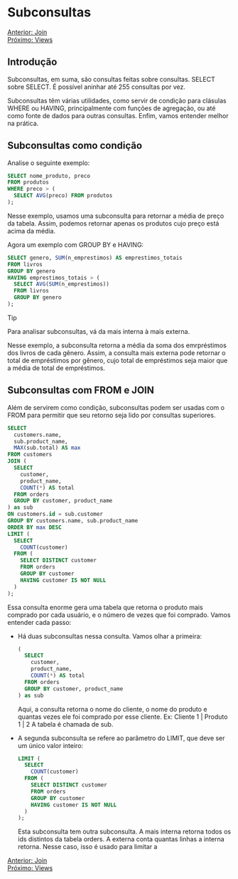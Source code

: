 # Subconsultas

[Anterior: Join](Join.md)
<br>
[Próximo: Views](Views.md)

## Introdução

Subconsultas, em suma, são consultas feitas sobre consultas. SELECT sobre SELECT. É possível aninhar até 255 consultas por vez.

Subconsultas têm várias utilidades, como servir de condição para clásulas WHERE ou HAVING, principalmente com funções de agregação, ou até como fonte de dados para outras consultas. Enfim, vamos entender melhor na prática.

## Subconsultas como condição

Analise o seguinte exemplo:

```sql
SELECT nome_produto, preco
FROM produtos
WHERE preco > (
  SELECT AVG(preco) FROM produtos
);
```

Nesse exemplo, usamos uma subconsulta para retornar a média de preço da tabela. Assim, podemos retornar apenas os produtos cujo preço está acima da média.

Agora um exemplo com GROUP BY e HAVING:

```sql
SELECT genero, SUM(n_emprestimos) AS emprestimos_totais
FROM livros
GROUP BY genero
HAVING emprestimos_totais > (
  SELECT AVG(SUM(n_emprestimos))
  FROM livros
  GROUP BY genero
);
```

> [!TIP]
> Para analisar subconsultas, vá da mais interna à mais externa.

Nesse exemplo, a subconsulta retorna a média da soma dos emrpréstimos dos livros de cada gênero. Assim, a consulta mais externa pode retornar o total de empréstimos por gênero, cujo total de empréstimos seja maior que a média de total de empréstimos.

## Subconsultas com FROM e JOIN

Além de servirem como condição, subconsultas podem ser usadas com o FROM para permitir que seu retorno seja lido por consultas superiores.

```sql
SELECT
  customers.name,
  sub.product_name,
  MAX(sub.total) AS max 
FROM customers 
JOIN (
  SELECT
    customer,
    product_name,
    COUNT(*) AS total
  FROM orders
  GROUP BY customer, product_name
) as sub 
ON customers.id = sub.customer 
GROUP BY customers.name, sub.product_name 
ORDER BY max DESC 
LIMIT (
  SELECT
    COUNT(customer)
  FROM (
    SELECT DISTINCT customer
    FROM orders
    GROUP BY customer
    HAVING customer IS NOT NULL
  )
);
```

Essa consulta enorme gera uma tabela que retorna o produto mais comprado por cada usuário, e o número de vezes que foi comprado. Vamos entender cada passo:

- Há duas subconsultas nessa consulta. Vamos olhar a primeira:
  ```sql
  (
    SELECT
      customer,
      product_name,
      COUNT(*) AS total
    FROM orders
    GROUP BY customer, product_name
  ) as sub
  ```
  Aqui, a consulta retorna o nome do cliente, o nome do produto e quantas vezes ele foi comprado por esse cliente.
  Ex: Cliente 1 | Produto 1 | 2
  A tabela é chamada de sub.

- A segunda subconsulta se refere ao parâmetro do LIMIT, que deve ser um único valor inteiro:
  ```sql
  LIMIT (
    SELECT
      COUNT(customer)
    FROM (
      SELECT DISTINCT customer
      FROM orders
      GROUP BY customer
      HAVING customer IS NOT NULL
    )
  );
  ```
  Esta subconsulta tem outra subconsulta. A mais interna retorna todos os ids distintos da tabela orders.
  A externa conta quantas linhas a interna retorna. Nesse caso, isso é usado para limitar a 

[Anterior: Join](Join.md)
<br>
[Próximo: Views](Views.md)
